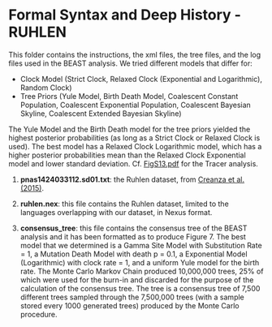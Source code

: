 # Formal Syntax and Deep History - RUHLEN
This folder contains the instructions, the xml files, the tree files, and the log files used in the BEAST analysis.
We tried different models that differ for:

- Clock Model (Strict Clock, Relaxed Clock (Exponential and Logarithmic), Random Clock)
- Tree Priors (Yule Model, Birth Death Model, Coalescent Constant Population, Coalescent Exponential Population, Coalescent Bayesian Skyline, Coalescent Extended Bayesian Skyline)

The Yule Model and the Birth Death model for the tree priors yielded the highest posterior probabilities (as long as a Strict Clock or Relaxed Clock is used). The best model has a Relaxed Clock Logarithmic model, which has a higher posterior probabilities mean than the Relaxed Clock Exponential model and lower standard deviation. Cf. [FigS13.pdf](https://github.com/Andceo/Formal_Syntax_Deep_History/blob/master/Figures_Supplementary/FigS7.pdf) for the Tracer analysis. 


1. **pnas1424033112.sd01.txt**: the Ruhlen dataset, from [Creanza et al. (2015)](https://www.pnas.org/content/112/5/1265).

2. **ruhlen.nex**: this file contains the Ruhlen dataset, limited to the languages overlapping with our dataset, in Nexus format.

3. **consensus_tree**: this file contains the consensus tree of the BEAST analysis and it has been formatted as to produce Figure 7. The best model that we determined is a Gamma Site Model with Substitution Rate = 1, a Mutation Death Model with death p = 0.1, a Exponential Model (Logarithmic) with clock rate = 1, and a uniform Yule model for the birth rate. The Monte Carlo Markov Chain produced 10,000,000 trees, 25% of which were used for the burn-in and discarded for the purpose of the calculation of the consensus tree. The tree is a consensus tree of 7,500 different trees sampled through the 7,500,000 trees (with a sample stored every 1000 generated trees) produced by the Monte Carlo procedure.
